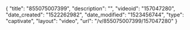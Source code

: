 {
    "title": "855075007399",
    "description": "",
    "videoid": "157047280",
    "date_created": "1522262982",
    "date_modified": "1523456744",
    "type": "captivate",
    "layout": "video",
    "url": "\/v\/855075007399\/157047280"
}